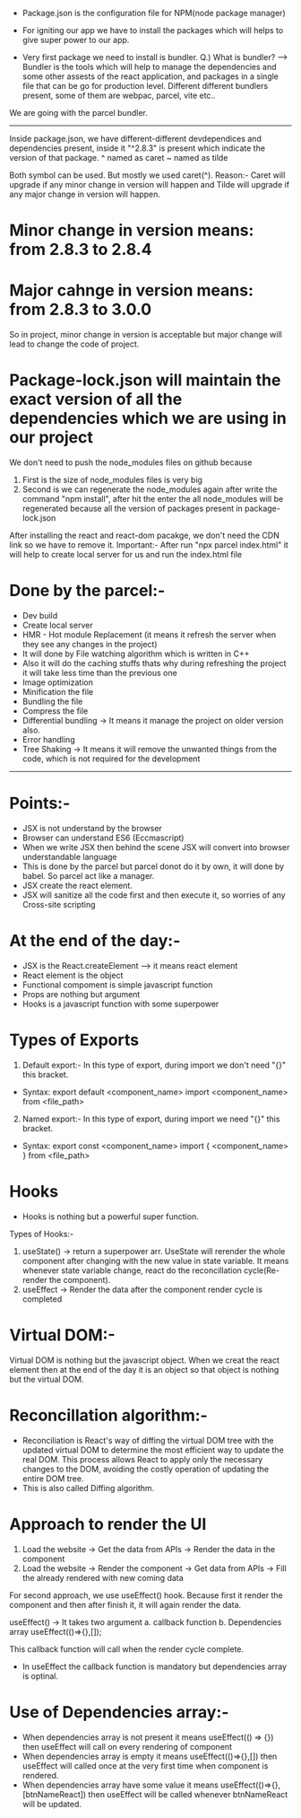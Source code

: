 - Package.json is the configuration file for NPM(node package manager)

- For igniting our app we have to install the packages which will helps to give super power to our app.

- Very first package we need to install is bundler.
Q.) What is bundler?
--> Bundler is the tools which will help to manage the dependencies and some other assests of the react application, and packages in a single file that can be go for production level.
Different different bundlers present, some of them are webpac, parcel, vite etc..

We are going with the parcel bundler.

***************************************************************************************************************************************

Inside package.json, we have different-different devdependices and dependencies present, inside it "^2.8.3" is present which indicate the version of that package.
^ named as caret
~ named as tilde

Both symbol can be used. But mostly we used caret(^).
Reason:- Caret will upgrade if any minor change in version will happen and Tilde will upgrade if any major change in version will happen.
# Minor change in version means: from 2.8.3 to 2.8.4
# Major cahnge in version means: from 2.8.3 to 3.0.0

So in project, minor change in version is acceptable but major change will lead to change the code of project.

# Package-lock.json will maintain the exact version of all the dependencies which we are using in our project
We don't need to push the node_modules files on github because 
1) First is the size of node_modules files is very big 
2) Second is we can regenerate the node_modules again after write the command "npm install", after hit the enter the all node_modules will be regenerated because all the version of packages present in package-lock.json


After installing the react and react-dom pacakge, we don't need the CDN link so we have to remove it.
Important:-
After run "npx parcel index.html" it will help to create local server for us and run the index.html file

# Done by the parcel:-
- Dev build
- Create local server
- HMR - Hot module Replacement (it means it refresh the server when they see any changes in the project)
- It will done by File watching algorithm which is written in C++
- Also it will do the caching stuffs thats why during refreshing the project it will take less time than the previous one
- Image optimization
- Minification the file
- Bundling the file
- Compress the file
- Differential bundling -> It means it manage the project on older version also.
- Error handling
- Tree Shaking -> It means it will remove the unwanted things from the code, which is not required for the development

****************************************************************************************************************************************
# Points:-
- JSX is not understand by the browser
- Browser can understand ES6 (Eccmascript)
- When we write JSX then behind the scene JSX will convert into browser understandable language 
- This is done by the parcel but parcel donot do it by own, it will done by babel. So parcel act like a manager.
- JSX create the react element.
- JSX will sanitize all the code first and then execute it, so worries of any Cross-site scripting

# At the end of the day:-
- JSX is the React.createElement --> it means react element
- React element is the object
- Functional compoment is simple javascript function
- Props are nothing but argument
- Hooks is a javascript function with some superpower

# Types of Exports
1) Default export:- In this type of export, during import we don't need "{}" this bracket.
- Syntax:
export default <component_name>
import <component_name> from <file_path>
2) Named export:- In this type of export, during import we need "{}" this bracket.
- Syntax:
export const <component_name>
import { <component_name> } from <file_path>

# Hooks
- Hooks is nothing but a powerful super function.

Types of Hooks:-
1) useState() -> return a superpower arr. UseState will rerender the whole component after changing with the new value in state variable. It means whenever state variable change, react do the reconcillation cycle(Re-render the component).
2) useEffect -> Render the data after the component render cycle is completed


# Virtual DOM:-
Virtual DOM is nothing but the javascript object. When we creat the react element then at the end of the day it is an object so that object is nothing but the virtual DOM.

# Reconcillation algorithm:-
- Reconciliation is React's way of diffing the virtual DOM tree with the updated virtual DOM to determine the most efficient way to update the real DOM. This process allows React to apply only the necessary changes to the DOM, avoiding the costly operation of updating the entire DOM tree.
- This is also called Diffing algorithm.


# Approach to render the UI
1) Load the website -> Get the data from APIs -> Render the data in the component
2) Load the website -> Render the component -> Get data from APIs -> Fill the already rendered with new coming data

For second approach, we use useEffect() hook.
Because first it render the component and then after finish it, it will again render the data.

useEffect() -> It takes two argument a. callback function b. Dependencies array
useEffect(()=>{},[]);

This callback function will call when the render cycle complete.

- In useEffect the callback function is mandatory but dependencies array is optinal.
# Use of Dependencies array:-
- When dependencies array is not present it means useEffect(() => {}) then useEffect will call on every rendering of component
- When dependencies array is empty it means useEffect(()=>{},[]) then useEffect will called once at the very first time when component is rendered.
- When dependencies array have some value it means useEffect(()=>{},[btnNameReact]) then useEffect will be called whenever btnNameReact will be updated.